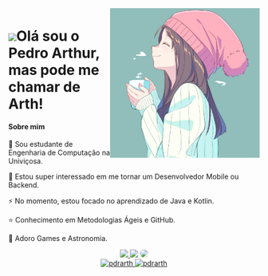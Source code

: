 
<img align="right" src="https://github.com/TryKatChup/TryKatChup/blob/main/cropped.jpg" alt="Unfortunately I didn't find the author of the pic, feel to open a pull request if found" width="300" /> 
<h1 align="left"><img src="https://raw.githubusercontent.com/kaueMarques/kaueMarques/master/Olá.gif" height="10px">Olá sou o Pedro Arthur, mas pode me chamar de Arth! </h1>

#### Sobre mim

🏫 Sou estudante de Engenharia de Computação na Univiçosa.

🔎 Estou super interessado em me tornar um Desenvolvedor Mobile ou Backend.

⚡ No momento, estou focado no aprendizado de  Java e Kotlin.

⭐ Conhecimento em Metodologias Ágeis e GitHub.

💖 Adoro Games e Astronomia.







<div align="center"> 
<a href="https://instagram.com/pdrarth" target="_blank"><img src="https://img.shields.io/badge/-Instagram-%23E4405F?style=for-the-badge&logo=instagram&logoColor=white"</a>
<a href = "mailto:pedroarthurpdrarth@gmail.com"> <img src="https://img.shields.io/badge/-Gmail-%23333?style=for-the-badge&logo=gmail&logoColor=white" target="_blank"></a>
<a href="https://www.linkedin.com/in/pdrarth/" target="_blank"><img src="https://img.shields.io/badge/-LinkedIn-%230077B5?style=for-the-badge&logo=linkedin&logoColor=white" style="border-radius: 30px" target="_blank"></a> 
 </div>

<div align="center">
   <a href="https://github.com/pdrarth">
    <img height="160em" src="https://github-readme-stats.vercel.app/api/top-langs/?username=pdrarth&show_icons=true&locale=en&layout=compact&size_weight=0.5&count_weight=0.5&theme=codeSTACKr" alt="pdrarth" />
    <img height="160em" src="https://github-readme-stats.vercel.app/api/?username=pdrarth&show_icons=true&theme=codeSTACKr" alt="pdrarth" />








